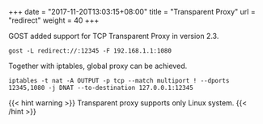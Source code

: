 +++
date = "2017-11-20T13:03:15+08:00"
title = "Transparent Proxy"
url = "redirect"
weight = 40
+++

GOST added support for TCP Transparent Proxy in version 2.3.

```
gost -L redirect://:12345 -F 192.168.1.1:1080
```

Together with iptables, global proxy can be achieved.

```
iptables -t nat -A OUTPUT -p tcp --match multiport ! --dports 12345,1080 -j DNAT --to-destination 127.0.0.1:12345
```

{{< hint warning >}}
Transparent proxy supports only Linux system.
{{< /hint >}}
